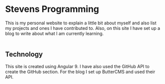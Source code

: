 # Stevens Programming <br>
This is my personal website to explain a little bit about myself and also list my projects and ones I have contributed to. Also, on this site I have set up a blog to write about what I am currently learning. <br><br>

## Technology <br> 
This site is created using Angular 9. I have also used the GitHub API to create the GitHub section. For the blog I set up ButterCMS and used their API.
